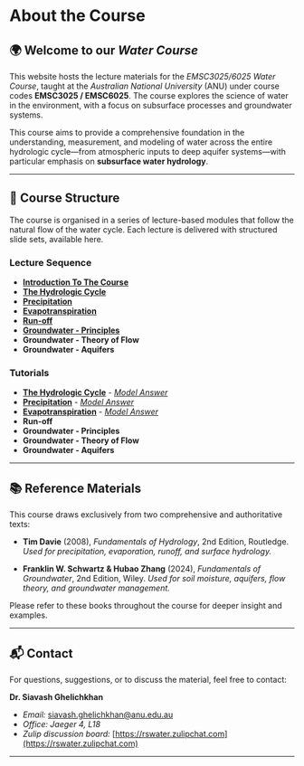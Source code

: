 # About the Course

## 🌍 Welcome to our *Water Course*

This website hosts the lecture materials for the *EMSC3025/6025 Water Course*, taught at the _Australian National University_ (ANU) under course codes **EMSC3025 / EMSC6025**. The course explores the science of water in the environment, with a focus on subsurface processes and groundwater systems.

This course aims to provide a comprehensive foundation in the understanding, measurement, and modeling of water across the entire hydrologic cycle—from atmospheric inputs to deep aquifer systems—with particular emphasis on **subsurface water hydrology**.

---

## 🧭 Course Structure

The course is organised in a series of lecture-based modules that follow the natural flow of the water cycle. Each lecture is delivered with structured slide sets, available here.

### Lecture Sequence

  - [**Introduction To The Course**](Introduction/index.html)
  - [**The Hydrologic Cycle**](Watercycle/index.html)
  - [**Precipitation**](Precipitation/index.html)
  - [**Evapotranspiration**](Evaporation/index.html)
  - [**Run-off**](Runoff/index.html)
  - [**Groundwater - Principles**](Groundwater/index.html)
  - **Groundwater - Theory of Flow**
  - **Groundwater - Aquifers**

### Tutorials
  - [**The Hydrologic Cycle**](Tutorial-Watercycle/index.html) - [*Model Answer*](Tutorials-Watercycle-Answers/index.html)
  - [**Precipitation**](Tutorial-Precipitation/index.html) - [*Model Answer*](Tutorials-Precipitaion-Answers/index.html)
  - [**Evapotranspiration**](Tutorial-Evaporation/index.html) - [*Model Answer*](Tutorials-Evaporation-Answers/index.html)
  - **Run-off**
  - **Groundwater - Principles**
  - **Groundwater - Theory of Flow**
  - **Groundwater - Aquifers**


---

## 📚 Reference Materials

This course draws exclusively from two comprehensive and authoritative texts:

- **Tim Davie** (2008), *Fundamentals of Hydrology*, 2nd Edition, Routledge.
  _Used for precipitation, evaporation, runoff, and surface hydrology._

- **Franklin W. Schwartz & Hubao Zhang** (2024), *Fundamentals of Groundwater*, 2nd Edition, Wiley.
  _Used for soil moisture, aquifers, flow theory, and groundwater management._

Please refer to these books throughout the course for deeper insight and examples.

---

## 📬 Contact

For questions, suggestions, or to discuss the material, feel free to contact:

**Dr. Siavash Ghelichkhan**

- _Email:_ [siavash.ghelichkhan@anu.edu.au](mailto:siavash.ghelichkhan@anu.edu.au)
- _Office:_ *Jaeger 4, L18*
- _Zulip discussion board:_ [https://rswater.zulipchat.com](https://rswater.zulipchat.com)

---